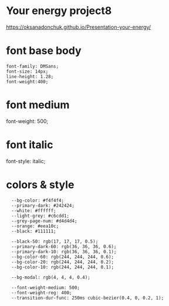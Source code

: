 # Your energy project8

https://oksanadonchuk.github.io/Presentation-your-energy/

<!-- Базовий шрифт може зміню, бо в ТЗ стоїть  NeueMontreal, а в дизайні DM Sabs-->

# font base body

```
font-family: DMSans;
font-size: 14px;
line-height: 1.28;
font-weight:400;
```

# font medium

font-weight: 500;

# font italic

font-style: italic;

# colors & style

```
  --bg-color: #f4f4f4;
  --primary-dark: #242424;
  --white: #ffffff;
  --light-grey: #c6cdd1;
  --grey-page-num: #d4d4d4;
  --orange: #eea10c;
  --black: #111111;

  --black-50: rgb(17, 17, 17, 0.5);
  --primary-dark-60: rgb(36, 36, 36, 0.6);
  --primary-dark-10: rgb(36, 36, 36, 0.1);
  --bg-color-60: rgb(244, 244, 244, 0.6);
  --bg-color-20: rgb(244, 244, 244, 0.2);
  --bg-color-10: rgb(244, 244, 244, 0.1);

  --bg-modal: rgb(4, 4, 4, 0.4);

  --font-weight-medium: 500;
  --font-weight-reg: 400;
  --transition-dur-func: 250ms cubic-bezier(0.4, 0, 0.2, 1);
```
